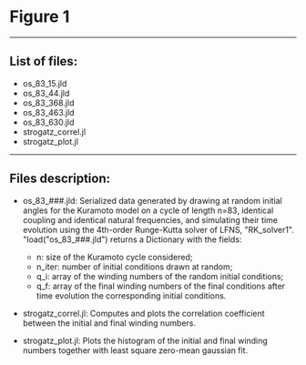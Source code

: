 # Figure 1

---

## List of files:
* os_83_15.jld
* os_83_44.jld
* os_83_368.jld
* os_83_463.jld
* os_83_630.jld
* strogatz_correl.jl
* strogatz_plot.jl

---

## Files description:
* os_83_###.jld: Serialized data generated by drawing at random initial angles for the Kuramoto model on a cycle of length n=83, identical coupling and identical natural frequencies, and simulating their time evolution using the 4th-order Runge-Kutta solver of LFNS, "RK_solver1". "load("os_83_###.jld") returns a Dictionary with the fields: 
	* n: size of the Kuramoto cycle considered;
	* n_iter: number of initial conditions drawn at random;
	* q_i: array of the winding numbers of the random initial conditions;
	* q_f: array of the final winding numbers of the final conditions after time evolution the corresponding initial conditions.
	
* strogatz_correl.jl: Computes and plots the correlation coefficient between the initial and final winding numbers.
	
* strogatz_plot.jl: Plots the histogram of the initial and final winding numbers together with least square zero-mean gaussian fit.

